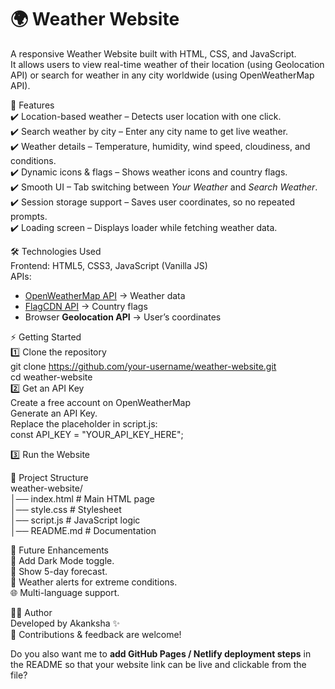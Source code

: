 # 🌍 Weather Website
A responsive Weather Website built with HTML, CSS, and JavaScript.<br>
It allows users to view real-time weather of their location (using Geolocation API) or search for weather in any city worldwide (using OpenWeatherMap API).<br>

🚀 Features<br>
✔️ Location-based weather – Detects user location with one click.<br>
✔️ Search weather by city – Enter any city name to get live weather.<br>
✔️ Weather details – Temperature, humidity, wind speed, cloudiness, and conditions.<br>
✔️ Dynamic icons & flags – Shows weather icons and country flags.<br>
✔️ Smooth UI – Tab switching between *Your Weather* and *Search Weather*.<br>
✔️ Session storage support – Saves user coordinates, so no repeated prompts.<br>
✔️ Loading screen – Displays loader while fetching weather data.<br>

🛠️ Technologies Used <br>
Frontend: HTML5, CSS3, JavaScript (Vanilla JS)<br>
APIs:<br>
  * [OpenWeatherMap API](https://openweathermap.org/api) → Weather data<br>
  * [FlagCDN API](https://flagcdn.com/) → Country flags<br>
  * Browser **Geolocation API** → User’s coordinates<br>

⚡ Getting Started <br>
1️⃣ Clone the repository <br>
git clone https://github.com/your-username/weather-website.git <br>
cd weather-website <br>
2️⃣ Get an API Key <br>
Create a free account on OpenWeatherMap <br>
Generate an API Key. <br>
Replace the placeholder in script.js: <br>
const API_KEY = "YOUR_API_KEY_HERE"; <br>

3️⃣ Run the Website


📂 Project Structure <br>
weather-website/ <br>
│── index.html        # Main HTML page <br>
│── style.css         # Stylesheet <br>
│── script.js         # JavaScript logic <br>
│── README.md         # Documentation <br>


🔮 Future Enhancements <br>
🌙 Add Dark Mode toggle.<br>
📅 Show 5-day forecast.<br>
🔔 Weather alerts for extreme conditions.<br>
🌐 Multi-language support.<br>

👩‍💻 Author <br>
Developed by Akanksha ✨ <br>
📌 Contributions & feedback are welcome!<br>


Do you also want me to **add GitHub Pages / Netlify deployment steps** in the README so that your website link can be live and clickable from the file?
